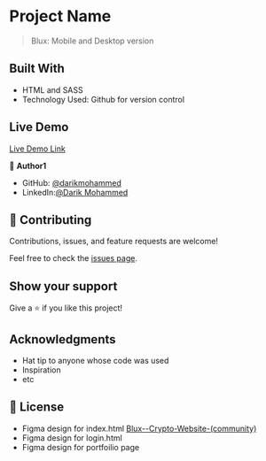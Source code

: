 # Project Name

> Blux: Mobile and Desktop version

## Built With

- HTML and SASS
- Technology Used: Github for version control

## Live Demo

[Live Demo Link](https://darikmohammed.github.io/blux-html-sass/)

👤 **Author1**

- GitHub: [@darikmohammed](https://github.com/darikmohammed/)
- LinkedIn:[@Darik Mohammed](www.linkedin.com/in/darik-mohammed-57352120b/)

## 🤝 Contributing

Contributions, issues, and feature requests are welcome!

Feel free to check the [issues page](../../issues/).

## Show your support

Give a ⭐️ if you like this project!

## Acknowledgments

- Hat tip to anyone whose code was used
- Inspiration
- etc

## 📝 License

- Figma design for index.html [Blux--Crypto-Website-(community)](<https://www.figma.com/file/Cj6iJiGaqx5X74zvNKCnx3/Blux---Crypto-Website-(Community)?node-id=1%3A2>)
- Figma design for login.html
- Figma design for portfoilio page
